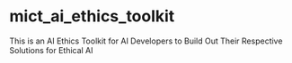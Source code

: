 # mict_ai_ethics_toolkit
This is an AI Ethics Toolkit for AI Developers to Build Out Their Respective Solutions for Ethical AI
